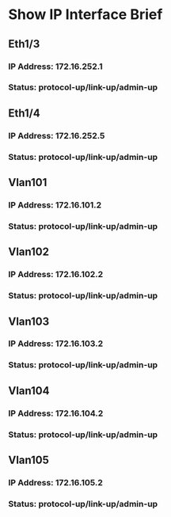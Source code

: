 
# Show IP Interface Brief
## Eth1/3
### IP Address: 172.16.252.1
### Status: protocol-up/link-up/admin-up
## Eth1/4
### IP Address: 172.16.252.5
### Status: protocol-up/link-up/admin-up
## Vlan101
### IP Address: 172.16.101.2
### Status: protocol-up/link-up/admin-up
## Vlan102
### IP Address: 172.16.102.2
### Status: protocol-up/link-up/admin-up
## Vlan103
### IP Address: 172.16.103.2
### Status: protocol-up/link-up/admin-up
## Vlan104
### IP Address: 172.16.104.2
### Status: protocol-up/link-up/admin-up
## Vlan105
### IP Address: 172.16.105.2
### Status: protocol-up/link-up/admin-up